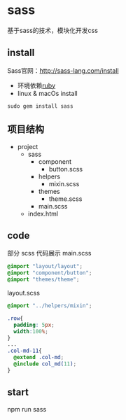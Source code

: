 # sass
基于sass的技术，模块化开发css
## install
Sass官网：http://sass-lang.com/install

* 环境依赖[ruby](http://rubyinstaller.org)
* linux & macOs install
```shell
sudo gem install sass
```

## 项目结构
* project    
  * sass   
    * component    
      * button.scss    
    * helpers    
      * mixin.scss   
    * themes   
      * theme.scss   
    * main.scss    
  * index.html   

## code
部分 scss 代码展示
main.scss
```scss
@import "layout/layout";
@import "component/button";
@import "themes/theme";
```
layout.scss
```scss
@import "../helpers/mixin";

.row{
  padding: 5px;
  width:100%;
}
...
.col-md-11{
  @extend .col-md;
  @include col_md(11);
}
```
## start
npm run sass
